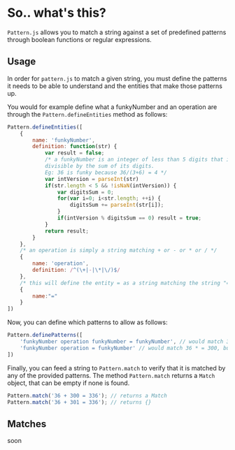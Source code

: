 So.. what's this?
=========
`Pattern.js` allows you to match a string against a set of predefined patterns through boolean functions or regular expressions. 

Usage
-----
In order for `pattern.js` to match a given string, you must define the patterns it needs to be able to understand and the entities that make those patterns up. 

You would for example define what a funkyNumber and an operation are through the `Pattern.defineEntities` method as follows:

```javascript
Pattern.defineEntities([
    {
        name: 'funkyNumber',
        definition: function(str) {
            var result = false;
            /* a funkyNumber is an integer of less than 5 digits that is 
            divisible by the sum of its digits.
            Eg: 36 is funky because 36/(3+6) = 4 */
            var intVersion = parseInt(str)
            if(str.length < 5 && !isNaN(intVersion)) {
                var digitsSum = 0;
                for(var i=0; i<str.length; ++i) {
                    digitsSum += parseInt(str[i]);
                }
                if(intVersion % digitsSum == 0) result = true;
            }
            return result;
        }
    },
    /* an operation is simply a string matching + or - or * or / */
    {
        name: 'operation',
        definition: /^(\+|-|\*|\/)$/
    },
    /* this will define the entity = as a string matching the string "=" */
    {
        name:"="
    }
])
```

Now, you can define which patterns to allow as follows:

```javascript
Pattern.definePatterns([
    'funkyNumber operation funkyNumber = funkyNumber', // would match 36 + 300 = 336
    'funkyNumber operation = funkyNumber' // would match 36 * = 300, but not 36 * = 17
])
```

Finally, you can feed a string to `Pattern.match` to verify that it is matched by any of the provided patterns. The method `Pattern.match` returns a `Match` object, that can be empty if none is found.
```javascript
Pattern.match('36 + 300 = 336'); // returns a Match
Pattern.match('36 + 301 = 336'); // returns {}
```

Matches
-------
soon